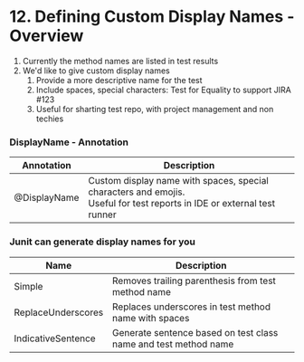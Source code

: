 # 12. Defining Custom Display Names - Overview

1. Currently the method names are listed in test results 
2. We'd like to give custom display names
    1. Provide a more descriptive name for the test 
    2. Include spaces, special characters: Test for Equality to support JIRA #123
    3. Useful for sharting test repo, with project management and non techies


### DisplayName - Annotation 
| Annotation | Description |
| -------- | ------- |
| @DisplayName | Custom display name with spaces, special characters and emojis. <br> Useful for test reports in IDE or external test runner|


### Junit can generate display names for you 
| Name | Description |
| -------- | ------- |
| Simple | Removes trailing parenthesis from test method name|
| ReplaceUnderscores | Replaces underscores in test method name with spaces|
| IndicativeSentence | Generate sentence based on test class name and test method name|



